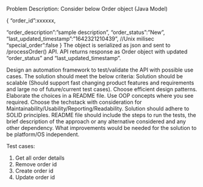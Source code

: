 Problem Description: Consider below Order object (Java Model) 

{
“order_id”:xxxxxx,

“order_description”:”sample description”,
“order_status”:”New”,
“last_updated_timestamp”:”1642321210439”, //Unix milisec
“special_order”:false
}
The object is serialized as json and sent to /processOrder() API. API returns response as Order object with updated “order_status” and “last_updated_timestamp”.

Design an automation framework to test/validate the API with possible use cases. The solution should meet the below criteria:
Solution should be scalable (Should support fast changing product features and requirements and large no of future/current test cases).
Choose efficient design patterns. Elaborate the choices in a README file.
Use OOP concepts where you see required.
Choose the techstack with consideration for Maintainability/Usability/Reporting/Readability.
Solution should adhere to SOLID principles.
README file should include the steps to run the tests, the brief description of the approach or any alternative considered and any other dependency.
What improvements would be needed for the solution  to be platform/OS independent.


Test cases:
1. Get all order details
2. Remove order id
3. Create order id
4. Update order id
